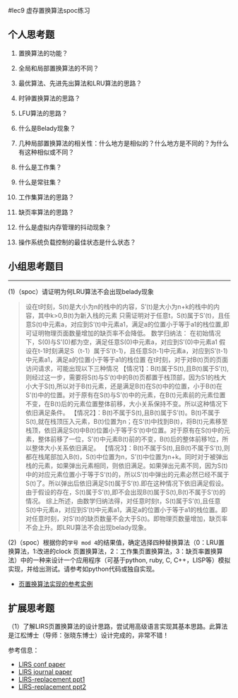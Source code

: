 #lec9 虚存置换算法spoc练习

## 个人思考题
1. 置换算法的功能？

2. 全局和局部置换算法的不同？

3. 最优算法、先进先出算法和LRU算法的思路？

4. 时钟置换算法的思路？

5. LFU算法的思路？

6. 什么是Belady现象？

7. 几种局部置换算法的相关性：什么地方是相似的？什么地方是不同的？为什么有这种相似或不同？

8. 什么是工作集？

9. 什么是常驻集？

10. 工作集算法的思路？

11. 缺页率算法的思路？

12. 什么是虚拟内存管理的抖动现象？

13. 操作系统负载控制的最佳状态是什么状态？

## 小组思考题目

----
(1)（spoc）请证明为何LRU算法不会出现belady现象
> 设在t时刻，S(t)是大小为n的栈中的内容，S’(t)是大小为n+k的栈中的内容，其中k>0,B(t)为新入栈的元素 只需证明对于任意t，S(t)属于S’(t)，且任意S(t)中元素a，对应到S‘(t)中元素a1，满足a的位置小于等于a1的栈位置,即可证明物理页面数量增加的缺页率不会降低。 数学归纳法： 在初始情况下，S(0)与S’(0)都为空，满足任意S(0)中元素a，对应到S’(0)中元素a1 假设在t-1时刻满足S（t-1）属于S’(t-1)，且任意S(t-1)中元素a，对应到S’(t-1)中元素a1，满足a的位置小于等于a1的栈位置 在t时刻，对于对B(t)页的页面访问请求，可能出现以下三种情况 【情况1】：B(t)属于S(t),且B(t)属于S’(t),则经过这一步，需要将S(t)与S’(t)中的B(t)页都置于栈顶部，因为S1的栈大小大于S(t),所以对于B(t)元素，还是满足B(t)在S(t)中的位置，小于B(t)在S’(t)中的位置。对于原有在S(t)与S’(t)中的元素，在B(t)元素前的元素位置不变，在B(t)后的元素位置整体前移，大小关系保持不变。所以这种情况下依旧满足条件。 【情况2】：B(t)不属于S(t),且B(t)属于S’(t)。B(t)不属于S(t),就在栈顶压入元素，B(t)位置为n；在S‘(t)中找到B(t)，将B(t)元素移至栈顶，依旧满足S(t)中B(t)位置小于等于S‘(t)中位置。对于原有在S(t)中的元素，整体前移了一位，S’(t)中元素B(t)前的不变，B(t)后的整体前移1位，所以整体大小关系依旧满足。 【情况3】：B(t)不属于S(t),且B(t)不属于S‘(t),则都在栈尾部加入B(t)，S(t)中位置为n，S’(t)中位置为n+k。同时对于被弹出栈的元素，如果弹出元素相同，则依旧满足。如果弹出元素不同，因为S(t)中的对应元素位置小于等于S‘(t)的，所以S’(t)中弹出的元素必然已经不属于S(t)了。所以弹出后依旧满足S(t)属于S‘(t).即在这种情况下依旧满足假设。 由于假设的存在，S(t)属于S’(t),即不会出现B(t)属于S(t),B(t)不属于S‘(t)的情况。 综上所述，由数学归纳法得，对任意时刻t，S(t)属于S’(t),且任意S(t)中元素a，对应到S’(t)中元素a1，满足a的位置小于等于a1的栈位置。即对任意时刻，对S’(t)的缺页数量不会大于S(t)。即物理页数量增加，缺页率不会上升。即LRU算法不会出现belady现象。

(2)（spoc）根据你的`学号 mod 4`的结果值，确定选择四种替换算法（0：LRU置换算法，1:改进的clock 页置换算法，2：工作集页置换算法，3：缺页率置换算法）中的一种来设计一个应用程序（可基于python, ruby, C, C++，LISP等）模拟实现，并给出测试。请参考如python代码或独自实现。
 - [页置换算法实现的参考实例](https://github.com/chyyuu/ucore_lab/blob/master/related_info/lab3/page-replacement-policy.py)
 
## 扩展思考题
（1）了解LIRS页置换算法的设计思路，尝试用高级语言实现其基本思路。此算法是江松博士（导师：张晓东博士）设计完成的，非常不错！

参考信息：

 - [LIRS conf paper](http://www.ece.eng.wayne.edu/~sjiang/pubs/papers/jiang02_LIRS.pdf)
 - [LIRS journal paper](http://www.ece.eng.wayne.edu/~sjiang/pubs/papers/jiang05_LIRS.pdf)
 - [LIRS-replacement ppt1](http://dragonstar.ict.ac.cn/course_09/XD_Zhang/(6)-LIRS-replacement.pdf)
 - [LIRS-replacement ppt2](http://www.ece.eng.wayne.edu/~sjiang/Projects/LIRS/sig02.ppt)
